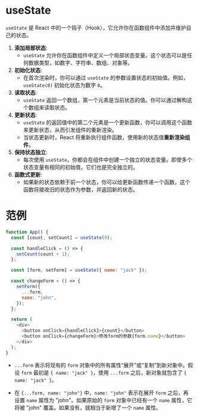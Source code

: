 # useState

`useState` 是 React 中的一个钩子（Hook），它允许你在函数组件中添加并维护自己的状态。

1. **添加局部状态**:
   - `useState` 允许你在函数组件中定义一个局部状态变量。这个状态可以是任何数据类型，如数字、字符串、数组、对象等。
2. **初始化状态**:
   - 在首次渲染时，你可以通过 `useState` 的参数设置状态的初始值。例如，`useState(0)` 初始化状态为数字 `0`。
3. **读取状态**:
   - `useState` 返回一个数组，第一个元素是当前状态的值。你可以通过解构这个数组来读取状态。
4. **更新状态**:
   - `useState` 的返回值中的第二个元素是一个更新函数，你可以调用这个函数来更新状态，从而引发组件的重新渲染。
   - 当状态更新时，React 将重新执行组件函数，使用新的状态值**重新渲染组件**。
5. **保持状态独立**:
   - 每次使用 `useState`，你都会在组件中创建一个独立的状态变量。即使多个状态变量有相同的初始值，它们也是完全独立的。
6. **函数式更新**:
   - 如果新的状态依赖于前一个状态，你可以给更新函数传递一个函数，这个函数将接收旧的状态作为参数，并返回新的状态。

# 范例

```javascript
function App() {
  const [count, setCount] = useState(0);

  const handleClick = () => {
    setCount(count + 1);
  };

  const [form, setForm] = useState({ name: "jack" });

  const changeForm = () => {
    setForm({
      ...form,
      name: "john",
    });
  };

  return (
    <div>
      <button onClick={handleClick}>{count}</button>
      <button onClick={changeForm}>修改form的参数{form.name}</button>
    </div>
  );
}
```

- `...form` 表示将现有的 `form` 对象中的所有属性“展开”或“复制”到新对象中。假设 `form` 最初是 `{ name: "jack" }`，使用 `...form` 之后，新对象就包含了 `{ name: "jack" }`。

- 在 `{...form, name: "john"}` 中，`name: "john"` 表示在展开 `form` 之后，再设置 `name` 属性为 "john"。如果原始的 `form` 对象中已经有一个 `name` 属性，它将被 "john" 覆盖。如果没有，就相当于新增了一个 `name` 属性。